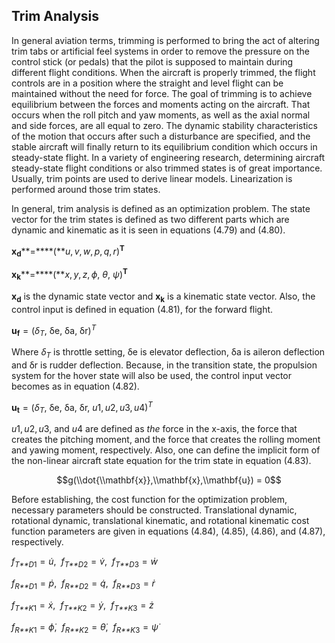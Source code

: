 ## Trim Analysis

In general aviation terms, trimming is performed to bring the act of
altering trim tabs or artificial feel systems in order to remove the
pressure on the control stick (or pedals) that the pilot is supposed to
maintain during different flight conditions. When the aircraft is
properly trimmed, the flight controls are in a position where the
straight and level flight can be maintained without the need for force.
The goal of trimming is to achieve equilibrium between the forces and
moments acting on the aircraft. That occurs when the roll pitch and yaw
moments, as well as the axial normal and side forces, are all equal to
zero. The dynamic stability characteristics of the motion that occurs
after such a disturbance are specified, and the stable aircraft will
finally return to its equilibrium condition which occurs in steady-state
flight. In a variety of engineering research, determining aircraft
steady-state flight conditions or also trimmed states is of great
importance. Usually, trim points are used to derive linear models.
Linearization is performed around those trim states.

In general, trim analysis is defined as an optimization problem. The
state vector for the trim states is defined as two different parts which
are dynamic and kinematic as it is seen in equations (4.79) and (4.80).

**x**<sub>**d**</sub>**=****(***u*, *v*, *w*, *p*, *q*, *r*)<sup>**T**</sup>

**x**<sub>**k**</sub>**=****(***x*, *y*, *z*, *ϕ*, *θ*, *ψ*)<sup>**T**</sup>

**x**<sub>**d**</sub> is the dynamic state vector and
**x**<sub>**k**</sub> is a kinematic state vector. Also, the control
input is defined in equation (4.81), for the forward flight.

**u**<sub>**f**</sub> = (*δ*<sub>*T*</sub>, δe, δa, δr)<sup>*T*</sup>

Where *δ*<sub>*T*</sub> is throttle setting, δe is elevator deflection,
δa is aileron deflection and δr is rudder deflection. Because, in the
transition state, the propulsion system for the hover state will also be
used, the control input vector becomes as in equation (4.82).

**u**<sub>**t**</sub> = (*δ*<sub>*T*</sub>, δe, δa, δr, *u*1, *u*2, *u*3, *u*4)<sup>*T*</sup>

*u*1, *u*2, *u*3, and *u*4 are defined as *the* force in the x-axis, the
force that creates the pitching moment, and the force that creates the
rolling moment and yawing moment, respectively. Also, one can define the
implicit form of the non-linear aircraft state equation for the trim
state in equation (4.83).

$$g(\\dot{\\mathbf{x}},\\mathbf{x},\\mathbf{u}) = 0$$

Before establishing, the cost function for the optimization problem,
necessary parameters should be constructed. Translational dynamic,
rotational dynamic, translational kinematic, and rotational kinematic
cost function parameters are given in equations (4.84), (4.85), (4.86),
and (4.87), respectively.

*f*<sub>*T**D*1</sub> = *u̇*,  *f*<sub>*T**D*2</sub> = *v̇*,  *f*<sub>*T**D*3</sub> = *ẇ*

*f*<sub>*R**D*1</sub> = *ṗ*,  *f*<sub>*R**D*2</sub> = *q̇*,  *f*<sub>*R**D*3</sub> = *ṙ*

*f*<sub>*T**K*1</sub> = *ẋ*,  *f*<sub>*T**K*2</sub> = *ẏ*,  *f*<sub>*T**K*3</sub> = *ż*

*f*<sub>*R**K*1</sub> = *ϕ̇*,  *f*<sub>*R**K*2</sub> = *θ̇*,  *f*<sub>*R**K*3</sub> = *ψ̇*
